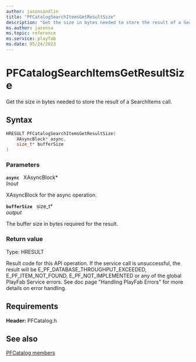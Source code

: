 ```yaml
---
author: jasonsandlin
title: "PFCatalogSearchItemsGetResultSize"
description: "Get the size in bytes needed to store the result of a SearchItems call."
ms.author: jasonsa
ms.topic: reference
ms.service: playfab
ms.date: 05/24/2023
---
```


# PFCatalogSearchItemsGetResultSize  

Get the size in bytes needed to store the result of a SearchItems call.  

## Syntax  
  
```cpp
HRESULT PFCatalogSearchItemsGetResultSize(  
    XAsyncBlock* async,  
    size_t* bufferSize  
)  
```  
  
### Parameters  
  
**`async`** &nbsp; XAsyncBlock*  
*_Inout_*  
  
XAsyncBlock for the async operation.  
  
**`bufferSize`** &nbsp; size_t*  
*output*  
  
The buffer size in bytes required for the result.  
  
  
### Return value
Type: HRESULT
  
Result code for this API operation. If the service call is unsuccessful, the result will be E_PF_DATABASE_THROUGHPUT_EXCEEDED, E_PF_ITEM_NOT_FOUND, E_PF_NOT_IMPLEMENTED or any of the global PlayFab Service errors. See doc page "Handling PlayFab Errors" for more details on error handling.
  
  
## Requirements  
  
**Header:** PFCatalog.h
  
## See also  
[PFCatalog members](../pfcatalog_members.md)  

  
  
